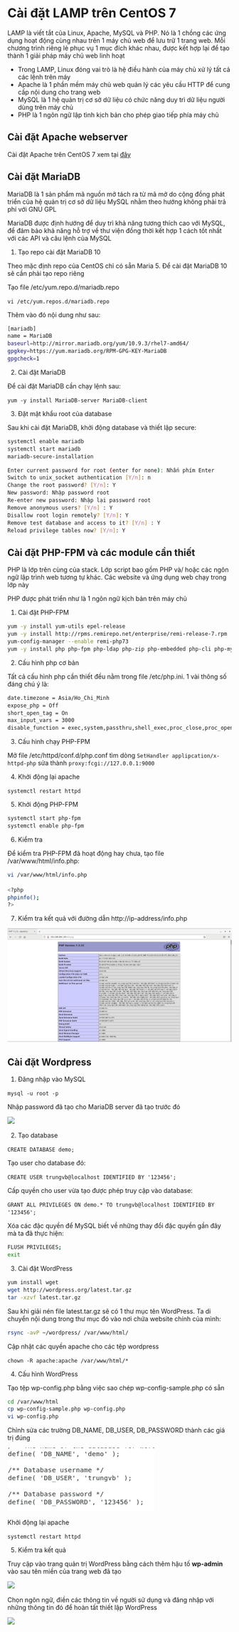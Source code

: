 # Cài đặt LAMP trên CentOS 7

LAMP là viết tắt của Linux, Apache, MySQL và PHP. Nó là 1 chồng các ứng dụng hoạt động cùng nhau trên 1 máy chủ web để lưu trữ 1 trang web. Mỗi chương trình riêng lẻ phục vụ 1 mục đích khác nhau, được kết hợp lại để tạo thành 1 giải pháp máy chủ web linh hoạt
- Trong LAMP, Linux đóng vai trò là hệ điều hành của máy chủ xử lý tất cả các lệnh trên máy
- Apache là 1 phần mềm máy chủ web quản lý các yêu cầu HTTP để cung cấp nội dung cho trang web
- MySQL là 1 hệ quản trị cơ sở dữ liệu có chức năng duy trì dữ liệu người dùng trên máy chủ
- PHP là 1 ngôn ngữ lập tình kịch bản cho phép giao tiếp phía máy chủ

## Cài đặt Apache webserver

Cài đặt Apache trên CentOS 7 xem tại [đây](https://github.com/shaidoka/thuctap-NhanHoa/blob/main/Linux_basic/Install_Centos7/Cai%20dat%20Apache%20webserver%20tren%20Centos%207.md)

## Cài đặt MariaDB

MariaDB là 1 sản phẩm mã nguồn mở tách ra từ mã mở do cộng đồng phát triển của hệ quản trị cơ sở dữ liệu MySQL nhằm theo hướng không phải trả phí với GNU GPL

MariaDB được định hướng để duy trì khả năng tương thích cao với MySQL, để đảm bảo khả năng hỗ trợ về thư viện đồng thời kết hợp 1 cách tốt nhất với các API và câu lệnh của MySQL

1. Tạo repo cài đặt MariaDB 10

 Theo mặc định repo của CentOS chỉ có sẵn Maria 5. Để cài đặt MariaDB 10 sẽ cần phải tạo repo riêng

 Tạo file /etc/yum.repo.d/mariadb.repo

 ```vi /etc/yum.repos.d/mariadb.repo```

 Thêm vào đó nội dung như sau:

```sh
[mariadb]
name = MariaDB
baseurl=http://mirror.mariadb.org/yum/10.9.3/rhel7-amd64/
gpgkey=https://yum.mariadb.org/RPM-GPG-KEY-MariaDB
gpgcheck=1
```

2. Cài đặt MariaDB

Để cài đặt MariaDB cần chạy lệnh sau:

```yum -y install MariaDB-server MariaDB-client```

3. Đặt mật khẩu root của database

Sau khi cài đặt MariaDB, khởi động database và thiết lập secure:

```sh
systemctl enable mariadb
systemctl start mariadb
mariadb-secure-installation
```

```sh
Enter current password for root (enter for none): Nhấn phím Enter
Switch to unix_socket authentication [Y/n]: n
Change the root password? [Y/n]: Y
New password: Nhập password root
Re-enter new password: Nhập lại password root
Remove anonymous users? [Y/n] : Y
Disallow root login remotely? [Y/n]: Y
Remove test database and access to it? [Y/n] : Y
Reload privilege tables now? [Y/n]: Y
```

## Cài đặt PHP-FPM và các module cần thiết

PHP là lớp trên cùng của stack. Lớp script bao gồm PHP và/ hoặc các ngôn ngữ lập trình web tương tự khác. Các website và ứng dụng web chạy trong lớp này

PHP được phát triển như là 1 ngôn ngữ kịch bản trên máy chủ

1. Cài đặt PHP-FPM

```sh
yum -y install yum-utils epel-release
yum -y install http://rpms.remirepo.net/enterprise/remi-release-7.rpm
yum-config-manager --enable remi-php73
yum -y install php php-fpm php-ldap php-zip php-embedded php-cli php-mysql php-common php-gd php-xml php-mbstring php-mcrypt php-pdo php-soap php-json php-simplexml php-process php-curl php-bcmath php-snmp php-pspell php-gmp php-intl php-imap perl-LWP-Protocol-https php-pear-Net-SMTP php-enchant php-pear php-devel php-zlib php-xmlrpc php-tidy php-mysqlnd php-opcache php-cli php-pecl-zip unzip gcc
```

2. Cấu hình php cơ bản

Tất cả cấu hình php cần thiết đều nằm trong file /etc/php.ini. 1 vài thông số đáng chú ý là:

```sh
date.timezone = Asia/Ho_Chi_Minh
expose_php = Off
short_open_tag = On
max_input_vars = 3000
disable_function = exec,system,passthru,shell_exec,proc_close,proc_open,dl,popen,show_source,posix_kill,posix_mkfifo,posix_getpwuid,posix_setpgid,posix_setsid,posix_setuid,posix_setgid,posix_seteuid,posix_setegid,posix_uname
```

3. Cấu hình chạy PHP-FPM

Mở file /etc/httpd/conf.d/php.conf tìm dòng ```SetHandler applipcation/x-httpd-php``` sửa thành ```proxy:fcgi://127.0.0.1:9000```

4. Khởi động lại apache

```systemctl restart httpd```

5. Khởi động PHP-FPM

```sh
systemctl start php-fpm
systemctl enable php-fpm
```

6. Kiểm tra

Để kiểm tra PHP-FPM đã hoạt động hay chưa, tạo file /var/www/html/info.php:

```sh
vi /var/www/html/info.php

<?php
phpinfo();
?>
```

7. Kiểm tra kết quả với đường dẫn http://ip-address/info.php

![](./images/php.png)

## Cài đặt Wordpress

1. Đăng nhập vào MySQL

```mysql -u root -p```

Nhập password đã tạo cho MariaDB server đã tạo trước đó

![](./images/mariadb_password.png)

2. Tạo database

```CREATE DATABASE demo;```

Tạo user cho database đó:

```CREATE USER trungvb@localhost IDENTIFIED BY '123456';```

Cấp quyền cho user vừa tạo được phép truy cập vào database:

```GRANT ALL PRIVILEGES ON demo.* TO trungvb@localhost IDENTIFIED BY '123456';```

Xóa các đặc quyền để MySQL biết về những thay đổi đặc quyền gần đây mà ta đã thực hiện:

```sh
FLUSH PRIVILEGES;
exit
```

3. Cài đặt WordPress

```sh
yum install wget
wget http://wordpress.org/latest.tar.gz
tar -xzvf latest.tar.gz
```

Sau khi giải nén file latest.tar.gz sẽ có 1 thư mục tên WordPress. Ta di chuyển nội dung trong thư mục đó vào nơi chứa website chính của mình:

```sh
rsync -avP ~/wordpress/ /var/www/html/
```

Cập nhật các quyền apache cho các tệp wordpress

```chown -R apache:apache /var/www/html/*```

4. Cấu hình WordPress

Tạo tệp wp-config.php bằng việc sao chép wp-config-sample.php có sẵn

```sh
cd /var/www/html
cp wp-config-sample.php wp-config.php
vi wp-config.php
```

Chỉnh sửa các trường DB_NAME, DB_USER, DB_PASSWORD thành các giá trị đúng

![](./images/wp-config.png)

Khởi động lại apache

```systemctl restart httpd```

5. Kiểm tra kết quả

Truy cập vào trang quản trị WordPress bằng cách thêm hậu tố **wp-admin** vào sau tên miền của trang web đã tạo

![](./images/wordpress.png)

Chọn ngôn ngữ, điền các thông tin về người sử dụng và đăng nhập với những thông tin đó để hoàn tất thiết lập WordPress

![](./images/wordpress_done.png)